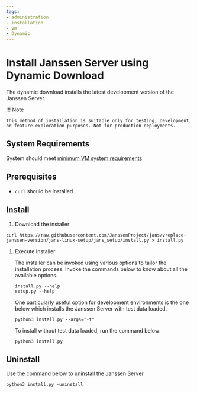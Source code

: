 ```yaml
---
tags:
- administration
- installation
- vm
- Dynamic
---
```


# Install Janssen Server using Dynamic Download

The dynamic download installs the latest development version of the Janssen Server.

!!! Note

    This method of installation is suitable only for testing, development, or feature exploration purposes. Not for production deployments.

## System Requirements

System should meet [minimum VM system requirements](vm-requirements.md)

## Prerequisites

- `curl` should be installed

## Install

1. Download the installer
```
curl https://raw.githubusercontent.com/JanssenProject/jans/vreplace-janssen-version/jans-linux-setup/jans_setup/install.py > install.py
```

1. Execute Installer

    The installer can be invoked using various options to tailor the installation process. Invoke the commands below to know about all the available options.

    ```
    install.py --help
    setup.py --help
    ```

    One particularly useful option for development environments is the one below which installs the Janssen Server with test data loaded.

     ```    
     python3 install.py --args="-t"
     ```

    To install without test data loaded, run the command below:

     ```text
     python3 install.py
     ```

## Uninstall

Use the command below to uninstall the Janssen Server

```
python3 install.py -uninstall
```
